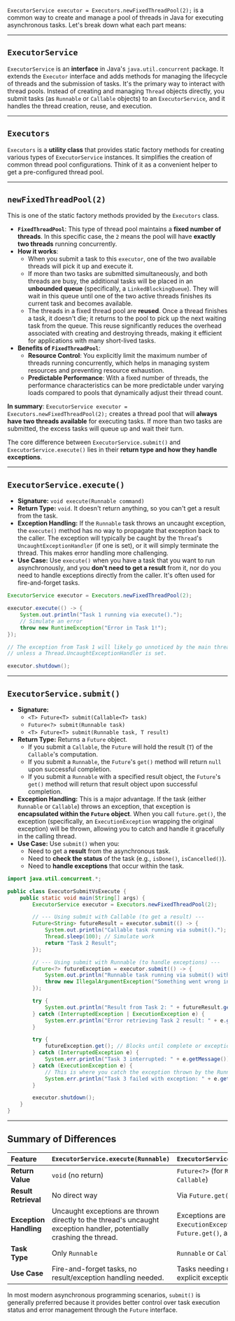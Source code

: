 `ExecutorService executor = Executors.newFixedThreadPool(2);` is a common way to create and manage a pool of threads in Java for executing asynchronous tasks. Let's break down what each part means:

***

## `ExecutorService`

`ExecutorService` is an **interface** in Java's `java.util.concurrent` package. It extends the `Executor` interface and adds methods for managing the lifecycle of threads and the submission of tasks. It's the primary way to interact with thread pools. Instead of creating and managing `Thread` objects directly, you submit tasks (as `Runnable` or `Callable` objects) to an `ExecutorService`, and it handles the thread creation, reuse, and execution.

***

## `Executors`

`Executors` is a **utility class** that provides static factory methods for creating various types of `ExecutorService` instances. It simplifies the creation of common thread pool configurations. Think of it as a convenient helper to get a pre-configured thread pool.

***

## `newFixedThreadPool(2)`

This is one of the static factory methods provided by the `Executors` class.

* **`FixedThreadPool`**: This type of thread pool maintains a **fixed number of threads**. In this specific case, the `2` means the pool will have **exactly two threads** running concurrently.
* **How it works**:
    * When you submit a task to this `executor`, one of the two available threads will pick it up and execute it.
    * If more than two tasks are submitted simultaneously, and both threads are busy, the additional tasks will be placed in an **unbounded queue** (specifically, a `LinkedBlockingQueue`). They will wait in this queue until one of the two active threads finishes its current task and becomes available.
    * The threads in a fixed thread pool are **reused**. Once a thread finishes a task, it doesn't die; it returns to the pool to pick up the next waiting task from the queue. This reuse significantly reduces the overhead associated with creating and destroying threads, making it efficient for applications with many short-lived tasks.
* **Benefits of `FixedThreadPool`**:
    * **Resource Control**: You explicitly limit the maximum number of threads running concurrently, which helps in managing system resources and preventing resource exhaustion.
    * **Predictable Performance**: With a fixed number of threads, the performance characteristics can be more predictable under varying loads compared to pools that dynamically adjust their thread count.

**In summary**: `ExecutorService executor = Executors.newFixedThreadPool(2);` creates a thread pool that will **always have two threads available** for executing tasks. If more than two tasks are submitted, the excess tasks will queue up and wait their turn.

The core difference between `ExecutorService.submit()` and `ExecutorService.execute()` lies in their **return type and how they handle exceptions**.

-----

## `ExecutorService.execute()`

  * **Signature:** `void execute(Runnable command)`
  * **Return Type:** `void`. It doesn't return anything, so you can't get a result from the task.
  * **Exception Handling:** If the `Runnable` task throws an uncaught exception, the `execute()` method has no way to propagate that exception back to the caller. The exception will typically be caught by the `Thread`'s `UncaughtExceptionHandler` (if one is set), or it will simply terminate the thread. This makes error handling more challenging.
  * **Use Case:** Use `execute()` when you have a task that you want to run asynchronously, and you **don't need to get a result** from it, nor do you need to handle exceptions directly from the caller. It's often used for fire-and-forget tasks.

<!-- end list -->

```java
ExecutorService executor = Executors.newFixedThreadPool(2);

executor.execute(() -> {
    System.out.println("Task 1 running via execute().");
    // Simulate an error
    throw new RuntimeException("Error in Task 1!");
});

// The exception from Task 1 will likely go unnoticed by the main thread
// unless a Thread.UncaughtExceptionHandler is set.

executor.shutdown();
```

-----

## `ExecutorService.submit()`

  * **Signature:**
      * `<T> Future<T> submit(Callable<T> task)`
      * `Future<?> submit(Runnable task)`
      * `<T> Future<T> submit(Runnable task, T result)`
  * **Return Type:** Returns a `Future` object.
      * If you submit a `Callable`, the `Future` will hold the result (`T`) of the `Callable`'s computation.
      * If you submit a `Runnable`, the `Future`'s `get()` method will return `null` upon successful completion.
      * If you submit a `Runnable` with a specified result object, the `Future`'s `get()` method will return that result object upon successful completion.
  * **Exception Handling:** This is a major advantage. If the task (either `Runnable` or `Callable`) throws an exception, that exception is **encapsulated within the `Future` object**. When you call `future.get()`, the exception (specifically, an `ExecutionException` wrapping the original exception) will be thrown, allowing you to catch and handle it gracefully in the calling thread.
  * **Use Case:** Use `submit()` when you:
      * Need to get a **result** from the asynchronous task.
      * Need to **check the status** of the task (e.g., `isDone()`, `isCancelled()`).
      * Need to **handle exceptions** that occur within the task.

<!-- end list -->

```java
import java.util.concurrent.*;

public class ExecutorSubmitVsExecute {
    public static void main(String[] args) {
        ExecutorService executor = Executors.newFixedThreadPool(2);

        // --- Using submit with Callable (to get a result) ---
        Future<String> futureResult = executor.submit(() -> {
            System.out.println("Callable task running via submit().");
            Thread.sleep(100); // Simulate work
            return "Task 2 Result";
        });

        // --- Using submit with Runnable (to handle exceptions) ---
        Future<?> futureException = executor.submit(() -> {
            System.out.println("Runnable task running via submit() with potential exception.");
            throw new IllegalArgumentException("Something went wrong in Task 3!");
        });

        try {
            System.out.println("Result from Task 2: " + futureResult.get()); // Blocks until complete
        } catch (InterruptedException | ExecutionException e) {
            System.err.println("Error retrieving Task 2 result: " + e.getMessage());
        }

        try {
            futureException.get(); // Blocks until complete or exception
        } catch (InterruptedException e) {
            System.err.println("Task 3 interrupted: " + e.getMessage());
        } catch (ExecutionException e) {
            // This is where you catch the exception thrown by the Runnable
            System.err.println("Task 3 failed with exception: " + e.getCause().getMessage());
        }

        executor.shutdown();
    }
}
```

-----

## Summary of Differences

| Feature             | `ExecutorService.execute(Runnable)`                       | `ExecutorService.submit(Runnable/Callable)`                 |
| :------------------ | :-------------------------------------------------------- | :---------------------------------------------------------- |
| **Return Value** | `void` (no return)                                        | `Future<?>` (for `Runnable`), `Future<T>` (for `Callable`) |
| **Result Retrieval**| No direct way                                             | Via `Future.get()`                                          |
| **Exception Handling**| Uncaught exceptions are thrown directly to the thread's uncaught exception handler, potentially crashing the thread. | Exceptions are wrapped in `ExecutionException` and thrown on `Future.get()`, allowing caller to handle them. |
| **Task Type** | Only `Runnable`                                           | `Runnable` or `Callable`                                    |
| **Use Case** | Fire-and-forget tasks, no result/exception handling needed. | Tasks needing results, status checks, or explicit exception handling. |

In most modern asynchronous programming scenarios, `submit()` is generally preferred because it provides better control over task execution status and error management through the `Future` interface.